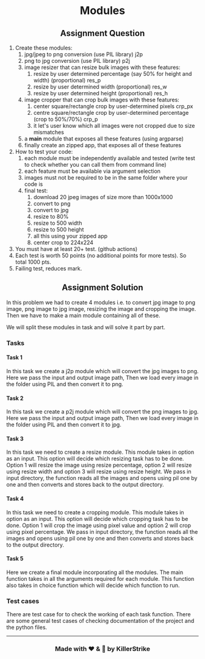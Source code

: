 <h1 align="center">Modules</h1>

<h2 align="center"> Assignment Question </h2>

1. Create these modules:
    1. jpg/jpeg to png conversion (use PIL library) j2p
    2. png to jpg conversion (use PIL library) p2j
    3. image resizer that can resize bulk images with these features:
       1. resize by user determined percentage (say 50% for height and width) (proportional) res_p
       2. resize by user determined width (proportional) res_w
       3. resize by user determined height (proportional) res_h
    4. image cropper that can crop bulk images with these features:
       1. center square/rectangle crop by user-determined pixels crp_px
       2. centre square/rectangle crop by user-determined percentage (crop to 50%/70%) crp_p
       3. it let's user know which all images were not cropped due to size mismatches
    5. a __main__ module that exposes all these features (using argparse)
    6. finally create an zipped app, that exposes all of these features
2. How to test your code:
   1. each module must be independently available and tested (write test to check whether you can call them from command line) 
   2. each feature must be available via argument selection
   3. images must not be required to be in the same folder where your code is
   4. final test:
      1. download 20 jpeg images of size more than 1000x1000
      2. convert to png
      3. convert to jpg
      4. resize to 80%
      5. resize to 500 width
      6. resize to 500 height
      7. all this using your zipped app
      8. center crop to 224x224
3. You must have at least 20+ test. (github actions)
4. Each test is worth 50 points (no additional points for more tests). So total 1000 pts.
5. Failing test, reduces mark. 

<h2 align="center"> Assignment Solution </h2>

In this problem we had to create 4 modules i.e. to convert jpg image to png image, png image to jpg image, resizing the image and cropping the image. Then we have to make a main module containing all of these.

We will split these modules in task and will solve it part by part.
### **Tasks**
#### Task 1

In this task we create a j2p module which will convert the jpg images to png. Here we pass the input and output image path, Then we load every image in the folder using PIL and then convert it to png.

#### Task 2

In this task we create a p2j module which will convert the png images to jpg. Here we pass the input and output image path, Then we load every image in the folder using PIL and then convert it to jpg.

#### Task 3

In this task we need to create a resize module. This module takes in option as an input. This option will decide which resizing task has to be done. Option 1 will resize the image using resize percentage, option 2 will resize using resize width and option 3 will resize using resize height. We pass in input directory, the function reads all the images and opens using pil one by one and then converts and stores back to the output directory.

#### Task 4

In this task we need to create a cropping module. This module takes in option as an input. This option will decide which cropping task has to be done. Option 1 will crop the image using pixel value and option 2 will crop using pixel percentage. We pass in input directory, the function reads all the images and opens using pil one by one and then converts and stores back to the output directory.

#### Task 5

Here we create a final module incorporating all the modules. The main function takes in all the arguments required for each module. This function also takes in choice function which will decide which function to run. 

### **Test cases**

There are test case for to check the working of each task function. There are some general test cases of checking documentation of the project and the python files.

---
<h3 align = "center"> Made with ❤ & 🍻 by KillerStrike</h3>